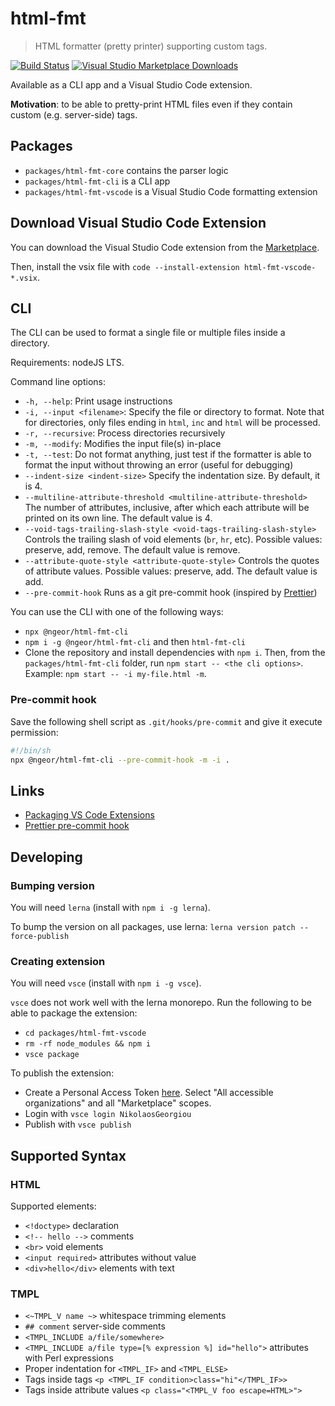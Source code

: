 # html-fmt

> HTML formatter (pretty printer) supporting custom tags.

[![Build Status](https://travis-ci.org/ngeor/html-fmt.svg?branch=master)](https://travis-ci.org/ngeor/html-fmt)
[![Visual Studio Marketplace Downloads](https://img.shields.io/visual-studio-marketplace/d/NikolaosGeorgiou.html-fmt-vscode)](https://marketplace.visualstudio.com/items?itemName=NikolaosGeorgiou.html-fmt-vscode)

Available as a CLI app and a Visual Studio Code extension.

**Motivation**: to be able to pretty-print HTML files even if they contain
custom (e.g. server-side) tags.

## Packages

- `packages/html-fmt-core` contains the parser logic
- `packages/html-fmt-cli` is a CLI app
- `packages/html-fmt-vscode` is a Visual Studio Code formatting extension

## Download Visual Studio Code Extension

You can download the Visual Studio Code extension from the
[Marketplace](https://marketplace.visualstudio.com/items?itemName=NikolaosGeorgiou.html-fmt-vscode).

Then, install the vsix file with
`code --install-extension html-fmt-vscode-*.vsix`.

## CLI

The CLI can be used to format a single file or multiple files inside a
directory.

Requirements: nodeJS LTS.

Command line options:

- `-h, --help`: Print usage instructions
- `-i, --input <filename>`: Specify the file or directory to format. Note that
  for directories, only files ending in `html`, `inc` and `html` will be
  processed.
- `-r, --recursive`: Process directories recursively
- `-m, --modify`: Modifies the input file(s) in-place
- `-t, --test`: Do not format anything, just test if the formatter is able to
  format the input without throwing an error (useful for debugging)
- `--indent-size <indent-size>` Specify the indentation size. By default, it
  is 4.
- `--multiline-attribute-threshold <multiline-attribute-threshold>` The number
  of attributes, inclusive, after which each attribute will be printed on its
  own line. The default value is 4.
- `--void-tags-trailing-slash-style <void-tags-trailing-slash-style>` Controls
  the trailing slash of void elements (`br`, `hr`, etc). Possible values:
  preserve, add, remove. The default value is remove.
- `--attribute-quote-style <attribute-quote-style>` Controls the quotes of
  attribute values. Possible values: preserve, add. The default value is add.
- `--pre-commit-hook` Runs as a git pre-commit hook (inspired by
  [Prettier](https://prettier.io/docs/en/precommit.html#option-5-bash-script))

You can use the CLI with one of the following ways:

- `npx @ngeor/html-fmt-cli`
- `npm i -g @ngeor/html-fmt-cli` and then `html-fmt-cli`
- Clone the repository and install dependencies with `npm i`. Then, from the
  `packages/html-fmt-cli` folder, run `npm start -- <the cli options>`. Example:
  `npm start -- -i my-file.html -m`.

### Pre-commit hook

Save the following shell script as `.git/hooks/pre-commit` and give it execute
permission:

```sh
#!/bin/sh
npx @ngeor/html-fmt-cli --pre-commit-hook -m -i .
```

## Links

- [Packaging VS Code Extensions](https://code.visualstudio.com/api/working-with-extensions/publishing-extension)
- [Prettier pre-commit hook](https://prettier.io/docs/en/precommit.html#option-5-bash-script)

## Developing

### Bumping version

You will need `lerna` (install with `npm i -g lerna`).

To bump the version on all packages, use lerna:
`lerna version patch --force-publish`

### Creating extension

You will need `vsce` (install with `npm i -g vsce`).

`vsce` does not work well with the lerna monorepo. Run the following to be able
to package the extension:

- `cd packages/html-fmt-vscode`
- `rm -rf node_modules && npm i`
- `vsce package`

To publish the extension:

- Create a Personal Access Token
  [here](https://dev.azure.com/nikolaosgeorgiou/_usersSettings/tokens). Select
  "All accessible organizations" and all "Marketplace" scopes.
- Login with `vsce login NikolaosGeorgiou`
- Publish with `vsce publish`

 
## Supported Syntax
  
### HTML
   
Supported elements:
    
- `<!doctype>` declaration
- `<!-- hello -->` comments
- `<br>` void elements
- `<input required>` attributes without value
- `<div>hello</div>` elements with text
     
### TMPL
      
- `<~TMPL_V name ~>` whitespace trimming elements
- `## comment` server-side comments
- `<TMPL_INCLUDE a/file/somewhere>`
- `<TMPL_INCLUDE a/file type=[% expression %] id="hello">` attributes with Perl expressions
- Proper indentation for `<TMPL_IF>` and `<TMPL_ELSE>`
- Tags inside tags `<p <TMPL_IF condition>class="hi"</TMPL_IF>>`
- Tags inside attribute values `<p class="<TMPL_V foo escape=HTML>">`
